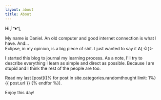 ```yaml
---
layout: about
title: About
---
```


Hi ᶘ ᵒᴥᵒᶅ,  

My name is Daniel. An old computer and good internet connection is what I have. And...  
Eclipse, in my opinion, is a big piece of shit. I just wanted to say it ᕕ( ᐛ )ᕗ 

I started this blog to journal my learning process. 
As a note, I'll try to describe everything I learn as simple and direct as possible. Because I am stupid and I think the rest of the people are too. 

Read my last [post]({% for post in site.categories.randomthought limit: 1%}{{ post.url }}   {% endfor %}).

Enjoy this day! 

